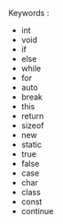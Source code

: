 Keywords :
- int 
- void
- if 
- else
- while
- for 
- auto
- break
- this
- return
- sizeof
- new
- static
- true
- false
- case 
- char
- class
- const
- continue